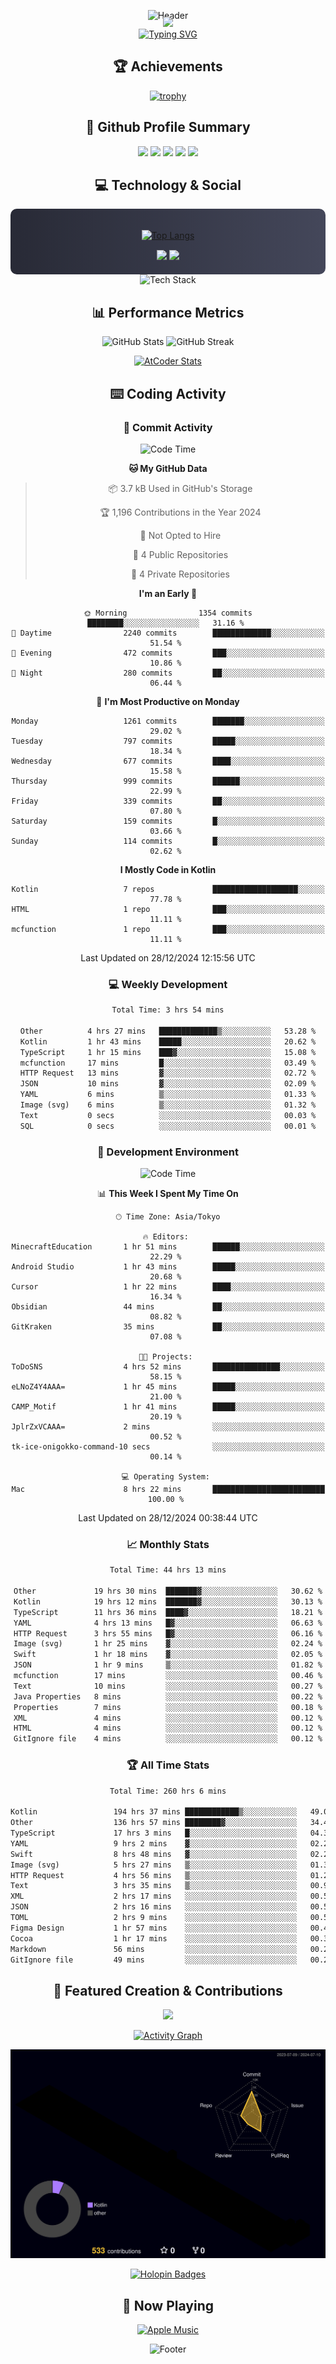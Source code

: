 <div align="center">
  
![Header](https://capsule-render.vercel.app/api?type=waving&color=gradient&customColorList=12&height=300&section=header&text=Welcome%20to%20Batapii's%20Universe&fontSize=50&animation=fadeIn&fontAlignY=40&desc=Android%20Developer%20|%20Kotlin%20LOVE%20)

<div style="margin-top: -20px;">
  <img src="https://readme-typing-svg.herokuapp.com/?lines=Crafting+Android+Experiences;Building+Tomorrow's+Apps+Today;Always+Learning,+Always+Growing&font=Fira%20Code&center=true&width=440&height=45&color=f75c7e&vCenter=true&size=22&pause=1000">
</div>

<a href="https://git.io/typing-svg">
  <img src="https://readme-typing-svg.demolab.com?font=Fira+Code&weight=600&size=28&duration=4000&pause=1000&center=true&vCenter=true&width=800&lines=Hey+there!+I'm+Batapii+%F0%9F%91%8B;Android+Developer+from+Japan+%F0%9F%87%AF%F0%9F%87%B5" alt="Typing SVG" />
</a>

## 🏆 Achievements

[![trophy](https://github-profile-trophy.vercel.app/?username=batapii&theme=onestar&no-frame=true&no-bg=true&column=8&rank=SECRET,SSS,SS,S,AAA,AA,A,B,C,?&margin-w=10&margin-h=10)](https://github.com/ryo-ma/github-profile-trophy)

## 🎯 Github Profile Summary

<div align="center">
  <img src="http://github-profile-summary-cards.vercel.app/api/cards/profile-details?username=batapii&theme=radical" />
  <img src="http://github-profile-summary-cards.vercel.app/api/cards/repos-per-language?username=batapii&theme=radical" />
  <img src="http://github-profile-summary-cards.vercel.app/api/cards/most-commit-language?username=batapii&theme=radical" />
  <img src="http://github-profile-summary-cards.vercel.app/api/cards/stats?username=batapii&theme=radical" />
  <img src="http://github-profile-summary-cards.vercel.app/api/cards/productive-time?username=batapii&theme=radical" />
</div>

## 💻 Technology & Social

<div align="center" style="background: linear-gradient(to right, #282A36, #44475A); padding: 20px; border-radius: 10px;">

[![Top Langs](https://github-readme-stats.vercel.app/api/top-langs/?username=batapii
)](https://github.com/anuraghazra/github-readme-stats)

<div style="margin-top: 15px">
<a href="https://github.com/batapii"><img src="https://img.shields.io/github/followers/batapii?style=for-the-badge&logo=github&label=Follow&color=ff6e96&labelColor=282A36"/></a>
<a href="https://twitter.com/batapii3939"><img src="https://img.shields.io/twitter/follow/batapii?style=for-the-badge&logo=twitter&color=1DA1F2&labelColor=282A36&label= Twitter"/></a>
</div>

</div>

<div align="center">
<img src="https://github-readme-tech-stack.vercel.app/api/cards?title=Tech+Stack&align=center&titleAlign=center&fontSize=20&lineHeight=10&lineCount=4&theme=github_dark&width=800&bg=%230D1117&badge=%23161B22&border=%2321262D&titleColor=%2358A6FF&line1=kotlin%2Ckotlin%2C0095D5%3Bandroid%2Candroid%2C00ff00%3Bjetpackcompose%2Cjetpack%2C4285F4%3B&line2=swift%2Cswift%2CFA7343%3Bfirebase%2Cfirebase%2CFFCA28%3Bgithub%2Cgithub%2C181717%3B&line3=typescript%2Ctypescript%2C3178C6%3Bgraphql%2Cgraphql%2CE10098%3Bsupabase%2Csupabase%2C3FCF8E%3B&line4=gradle%2Cgradle%2C02303A%3Bgitkraken%2Cgitkraken%2C179287%3Bpostman%2Cpostman%2CFF6C37%3B" alt="Tech Stack" />
</div>



## 📊 Performance Metrics

<div align="center">

![GitHub Stats](https://github-readme-stats.vercel.app/api?username=batapii&show_icons=true&theme=radical&hide_border=true&bg_color=0D1117)
![GitHub Streak](https://github-readme-streak-stats.herokuapp.com/?user=batapii&theme=radical&hide_border=true&background=0D1117)

[![AtCoder Stats](https://atcoder-readme-stats.vercel.app/stats/batapii3939?theme=dark&show_history=5&width=495)](https://github.com/iwbc-mzk/atcoder-readme-stats)

</div>

## ⌨️ Coding Activity

### 🌟 Commit Activity
<!--START_SECTION:commit-stats-->
![Code Time](http://img.shields.io/badge/Code%20Time-397%20hrs%203%20mins-blue)

**🐱 My GitHub Data** 

> 📦 3.7 kB Used in GitHub's Storage 
 > 
> 🏆 1,196 Contributions in the Year 2024
 > 
> 🚫 Not Opted to Hire
 > 
> 📜 4 Public Repositories 
 > 
> 🔑 4 Private Repositories 
 > 
**I'm an Early 🐤** 

```text
🌞 Morning                1354 commits        ████████░░░░░░░░░░░░░░░░░   31.16 % 
🌆 Daytime                2240 commits        █████████████░░░░░░░░░░░░   51.54 % 
🌃 Evening                472 commits         ███░░░░░░░░░░░░░░░░░░░░░░   10.86 % 
🌙 Night                  280 commits         ██░░░░░░░░░░░░░░░░░░░░░░░   06.44 % 
```
📅 **I'm Most Productive on Monday** 

```text
Monday                   1261 commits        ███████░░░░░░░░░░░░░░░░░░   29.02 % 
Tuesday                  797 commits         █████░░░░░░░░░░░░░░░░░░░░   18.34 % 
Wednesday                677 commits         ████░░░░░░░░░░░░░░░░░░░░░   15.58 % 
Thursday                 999 commits         ██████░░░░░░░░░░░░░░░░░░░   22.99 % 
Friday                   339 commits         ██░░░░░░░░░░░░░░░░░░░░░░░   07.80 % 
Saturday                 159 commits         █░░░░░░░░░░░░░░░░░░░░░░░░   03.66 % 
Sunday                   114 commits         █░░░░░░░░░░░░░░░░░░░░░░░░   02.62 % 
```


**I Mostly Code in Kotlin** 

```text
Kotlin                   7 repos             ███████████████████░░░░░░   77.78 % 
HTML                     1 repo              ███░░░░░░░░░░░░░░░░░░░░░░   11.11 % 
mcfunction               1 repo              ███░░░░░░░░░░░░░░░░░░░░░░   11.11 % 
```




 Last Updated on 28/12/2024 12:15:56 UTC
<!--END_SECTION:commit-stats-->

### 💻 Weekly Development
<!--START_SECTION:wakatime-->

```txt
Total Time: 3 hrs 54 mins

Other          4 hrs 27 mins   █████████████▒░░░░░░░░░░░   53.28 %
Kotlin         1 hr 43 mins    █████░░░░░░░░░░░░░░░░░░░░   20.62 %
TypeScript     1 hr 15 mins    ███▓░░░░░░░░░░░░░░░░░░░░░   15.08 %
mcfunction     17 mins         █░░░░░░░░░░░░░░░░░░░░░░░░   03.49 %
HTTP Request   13 mins         ▓░░░░░░░░░░░░░░░░░░░░░░░░   02.72 %
JSON           10 mins         ▓░░░░░░░░░░░░░░░░░░░░░░░░   02.09 %
YAML           6 mins          ▒░░░░░░░░░░░░░░░░░░░░░░░░   01.33 %
Image (svg)    6 mins          ▒░░░░░░░░░░░░░░░░░░░░░░░░   01.32 %
Text           0 secs          ░░░░░░░░░░░░░░░░░░░░░░░░░   00.03 %
SQL            0 secs          ░░░░░░░░░░░░░░░░░░░░░░░░░   00.01 %
```

<!--END_SECTION:wakatime-->

### 🔨 Development Environment
<!--START_SECTION:dev-stats-->
![Code Time](http://img.shields.io/badge/Code%20Time-397%20hrs%203%20mins-blue)

📊 **This Week I Spent My Time On** 

```text
🕑︎ Time Zone: Asia/Tokyo

🔥 Editors: 
MinecraftEducation       1 hr 51 mins        ██████░░░░░░░░░░░░░░░░░░░   22.29 % 
Android Studio           1 hr 43 mins        █████░░░░░░░░░░░░░░░░░░░░   20.68 % 
Cursor                   1 hr 22 mins        ████░░░░░░░░░░░░░░░░░░░░░   16.34 % 
Obsidian                 44 mins             ██░░░░░░░░░░░░░░░░░░░░░░░   08.82 % 
GitKraken                35 mins             ██░░░░░░░░░░░░░░░░░░░░░░░   07.08 % 

🐱‍💻 Projects: 
ToDoSNS                  4 hrs 52 mins       ███████████████░░░░░░░░░░   58.15 % 
eLNoZ4Y4AAA=             1 hr 45 mins        █████░░░░░░░░░░░░░░░░░░░░   21.00 % 
CAMP_Motif               1 hr 41 mins        █████░░░░░░░░░░░░░░░░░░░░   20.19 % 
JplrZxVCAAA=             2 mins              ░░░░░░░░░░░░░░░░░░░░░░░░░   00.52 % 
tk-ice-onigokko-command-10 secs              ░░░░░░░░░░░░░░░░░░░░░░░░░   00.14 % 

💻 Operating System: 
Mac                      8 hrs 22 mins       █████████████████████████   100.00 % 
```


 Last Updated on 28/12/2024 00:38:44 UTC
<!--END_SECTION:dev-stats-->

### 📈 Monthly Stats
<!--START_SECTION:wakamonth-->

```txt
Total Time: 44 hrs 13 mins

Other             19 hrs 30 mins  ███████▓░░░░░░░░░░░░░░░░░   30.62 %
Kotlin            19 hrs 12 mins  ███████▓░░░░░░░░░░░░░░░░░   30.13 %
TypeScript        11 hrs 36 mins  ████▓░░░░░░░░░░░░░░░░░░░░   18.21 %
YAML              4 hrs 13 mins   █▓░░░░░░░░░░░░░░░░░░░░░░░   06.63 %
HTTP Request      3 hrs 55 mins   █▓░░░░░░░░░░░░░░░░░░░░░░░   06.16 %
Image (svg)       1 hr 25 mins    ▓░░░░░░░░░░░░░░░░░░░░░░░░   02.24 %
Swift             1 hr 18 mins    ▓░░░░░░░░░░░░░░░░░░░░░░░░   02.05 %
JSON              1 hr 9 mins     ▒░░░░░░░░░░░░░░░░░░░░░░░░   01.82 %
mcfunction        17 mins         ░░░░░░░░░░░░░░░░░░░░░░░░░   00.46 %
Text              10 mins         ░░░░░░░░░░░░░░░░░░░░░░░░░   00.27 %
Java Properties   8 mins          ░░░░░░░░░░░░░░░░░░░░░░░░░   00.22 %
Properties        7 mins          ░░░░░░░░░░░░░░░░░░░░░░░░░   00.18 %
XML               4 mins          ░░░░░░░░░░░░░░░░░░░░░░░░░   00.12 %
HTML              4 mins          ░░░░░░░░░░░░░░░░░░░░░░░░░   00.12 %
GitIgnore file    4 mins          ░░░░░░░░░░░░░░░░░░░░░░░░░   00.12 %
```

<!--END_SECTION:wakamonth-->

### 🏆 All Time Stats
<!--START_SECTION:wakaalltime-->

```txt
Total Time: 260 hrs 6 mins

Kotlin                 194 hrs 37 mins ████████████▒░░░░░░░░░░░░   49.02 %
Other                  136 hrs 57 mins ████████▓░░░░░░░░░░░░░░░░   34.49 %
TypeScript             17 hrs 3 mins   █░░░░░░░░░░░░░░░░░░░░░░░░   04.30 %
YAML                   9 hrs 2 mins    ▓░░░░░░░░░░░░░░░░░░░░░░░░   02.28 %
Swift                  8 hrs 48 mins   ▓░░░░░░░░░░░░░░░░░░░░░░░░   02.22 %
Image (svg)            5 hrs 27 mins   ▒░░░░░░░░░░░░░░░░░░░░░░░░   01.37 %
HTTP Request           4 hrs 56 mins   ▒░░░░░░░░░░░░░░░░░░░░░░░░   01.25 %
Text                   3 hrs 35 mins   ▒░░░░░░░░░░░░░░░░░░░░░░░░   00.90 %
XML                    2 hrs 17 mins   ░░░░░░░░░░░░░░░░░░░░░░░░░   00.58 %
JSON                   2 hrs 16 mins   ░░░░░░░░░░░░░░░░░░░░░░░░░   00.57 %
TOML                   2 hrs 9 mins    ░░░░░░░░░░░░░░░░░░░░░░░░░   00.54 %
Figma Design           1 hr 57 mins    ░░░░░░░░░░░░░░░░░░░░░░░░░   00.49 %
Cocoa                  1 hr 17 mins    ░░░░░░░░░░░░░░░░░░░░░░░░░   00.32 %
Markdown               56 mins         ░░░░░░░░░░░░░░░░░░░░░░░░░   00.24 %
GitIgnore file         49 mins         ░░░░░░░░░░░░░░░░░░░░░░░░░   00.21 %
```

<!--END_SECTION:wakaalltime-->


## 🌟 Featured Creation & Contributions

<div align="center">
  <a href="https://github.com/batapii/ToDoSNS">
    <img src="https://github-readme-stats.vercel.app/api/pin/?username=batapii&repo=ToDoSNS&theme=radical&hide_border=true&bg_color=0D1117" />
  </a>

[![Activity Graph](https://github-readme-activity-graph.vercel.app/graph?username=batapii&custom_title=Contribution%20Graph&hide_border=true&theme=radical&bg_color=0D1117)](https://github.com/ashutosh00710/github-readme-activity-graph)

![3D Contrib](./profile-3d-contrib/profile-night-rainbow.svg)

[![Holopin Badges](https://holopin.me/batapii)](https://holopin.io/@batapii)

</div>

## 🎵 Now Playing

<div align="center">
  
[![Apple Music](https://music-profile.rayriffy.com/theme/dark.svg?uid=001005.6598667d2ffd4a10a4f429edd0ba24c4.1156)](https://github.com/rayriffy/apple-music-github-profile)

</div>

![Footer](https://capsule-render.vercel.app/api?type=waving&color=gradient&customColorList=12&height=100&section=footer)

</div>
